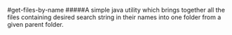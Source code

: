 #get-files-by-name
#####A simple java utility which brings together all the files containing desired search string in their names into one folder from a given parent folder. 
